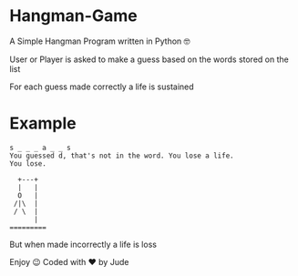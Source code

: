 # Hangman-Game
A Simple Hangman Program written in Python 🤓

User or Player is asked to make a guess based on the words stored on the list

For each guess made correctly a life is sustained 

# Example
```
s _ _ _ a _ _ s
You guessed d, that's not in the word. You lose a life.
You lose.

  +---+
  |   |
  O   |
 /|\  |
 / \  |
      |
=========
```

But when made incorrectly a life is loss

Enjoy 😉 Coded with ❤️ by Jude
